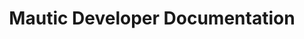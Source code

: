 ---
title: Mautic Developer Documentation

language_tabs:
  - php
  - json

toc_footers:
  - <a href='https://github.com/mautic/mautic'>Download Mautic source</a>
  - <a href='http://github.com/tripit/slate'>Documentation powered by Slate</a>

includes:
  - introduction
  - plugin_intro
  - plugin_migrations
  - plugin_migrations_1.2
  - plugin_migrations_2.0
  - plugin_structure
  - plugin_install  
  - plugin_config
  - plugin_translations  
  - plugin_mvc
  - plugin_mvc_controllers
  - plugin_mvc_models
  - plugin_mvc_views
  - plugin_services
  - plugin_services_factory
  - plugin_services_users
  - plugin_services_security
  - plugin_services_translator
  - plugin_services_router
  - plugin_services_request
  - plugin_services_session
  - plugin_services_database
  - plugin_services_parameters
  - plugin_services_event_dispatcher
  - plugin_services_paths_helper
  - plugin_services_ip_lookup_helper
  - plugin_services_plugin_config_helper
  - plugin_services_cookie_helper
  - plugin_services_mail_helper
  - plugin_database
  - plugin_permissions
  - plugin_configuration
  - plugin_extending_intro  
  - plugin_extending_api  
  - plugin_extending_campaigns
  - plugin_extending_categories
  - plugin_extending_emails
  - plugin_extending_forms
  - plugin_extending_integrations
  - plugin_extending_pages
  - plugin_extending_points
  - plugin_extending_reports
  - plugin_extending_webhooks    
  - plugin_extending_leads
  - plugin_misc
  - plugin_misc_flashes
  - plugin_misc_helpers
  - plugin_misc_helpers_input
  - plugin_misc_helpers_datetime
  - plugin_misc_helpers_chartquery
  - plugin_misc_forms
  - plugin_misc_events  
  - themes
  - api_intro
  - api_authorization
  - api_authorization_oauth1a
  - api_authorization_oauth2
  - api_libraries
  - api_endpoints
  - api_endpoint_contacts
  - api_endpoint_assets
  - api_endpoint_campaigns
  - api_endpoint_forms
  - api_endpoint_segments
  - api_endpoint_pages
  - api_endpoint_point_actions
  - api_endpoint_point_triggers
  - webhooks
  - mauticjs_api_intro
  - mauticjs_api_reference
  
search: true
---